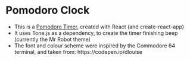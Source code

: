 <h1>Pomodoro Clock</h1>
<ul>
	<li>This is a <a href = "https://en.wikipedia.org/wiki/Pomodoro_Technique">Pomodoro Timer</a>, created with React (and create-react-app)</li>
	<li>It uses Tone.js as a dependency, to create the timer finishing beep (currently the Mr Robot theme) </li>
	<li>The font and colour scheme were inspired by the Commodore 64 terminal, and taken from: https://codepen.io/dlouise</li>
</ul> 